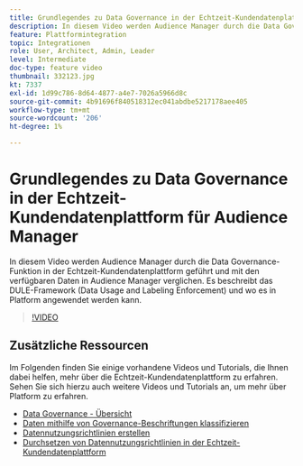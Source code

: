 ```yaml
---
title: Grundlegendes zu Data Governance in der Echtzeit-Kundendatenplattform für Audience Manager
description: In diesem Video werden Audience Manager durch die Data Governance-Funktion in der Echtzeit-Kundendatenplattform geführt und mit den verfügbaren Daten in Audience Manager verglichen. Es beschreibt das DULE-Framework (Data Usage and Labeling Enforcement) und wo es in Platform angewendet werden kann.
feature: Plattformintegration
topic: Integrationen
role: User, Architect, Admin, Leader
level: Intermediate
doc-type: feature video
thumbnail: 332123.jpg
kt: 7337
exl-id: 1d99c786-8d64-4877-a4e7-7026a5966d8c
source-git-commit: 4b91696f840518312ec041abdbe5217178aee405
workflow-type: tm+mt
source-wordcount: '206'
ht-degree: 1%

---
```


# Grundlegendes zu Data Governance in der Echtzeit-Kundendatenplattform für Audience Manager

In diesem Video werden Audience Manager durch die Data Governance-Funktion in der Echtzeit-Kundendatenplattform geführt und mit den verfügbaren Daten in Audience Manager verglichen. Es beschreibt das DULE-Framework (Data Usage and Labeling Enforcement) und wo es in Platform angewendet werden kann.

>[!VIDEO](https://video.tv.adobe.com/v/332123/?quality=12&learn=on)

## Zusätzliche Ressourcen

Im Folgenden finden Sie einige vorhandene Videos und Tutorials, die Ihnen dabei helfen, mehr über die Echtzeit-Kundendatenplattform zu erfahren. Sehen Sie sich hierzu auch weitere Videos und Tutorials an, um mehr über Platform zu erfahren.

* [Data Governance - Übersicht](https://experienceleague.adobe.com/docs/platform-learn/tutorials/data-governance/understanding-data-governance.html?lang=en#data-governance)
* [Daten mithilfe von Governance-Beschriftungen klassifizieren](https://experienceleague.adobe.com/docs/platform-learn/tutorials/data-governance/classify-data-using-governance-labels.html?lang=en#data-governance)
* [Datennutzungsrichtlinien erstellen](https://experienceleague.adobe.com/docs/platform-learn/tutorials/data-governance/create-data-usage-policies.html?lang=en#data-governance)
* [Durchsetzen von Datennutzungsrichtlinien in der Echtzeit-Kundendatenplattform](https://experienceleague.adobe.com/docs/platform-learn/tutorials/data-governance/enforce-data-usage-policies-in-real-time-cdp.html?lang=en#data-governance)
